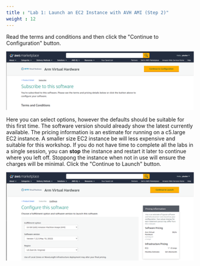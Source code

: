 ```yaml
---
title : "Lab 1: Launch an EC2 Instance with AVH AMI (Step 2)"
weight : 12
---
```


Read the terms and conditions and then click the "Continue to Configuration" button.

![avh_overview](/static/marketplace-3.png)

Here you can select options, however the defaults should be suitable for this first time. The software version should already show the latest currently available. The pricing information is an estimate for running on a c5.large EC2 instance. A smaller size EC2 instance be will less expensive and suitable for this workshop. If you do not have time to complete all the labs in a single session, you can **stop** the instance and restart it later to continue where you left off. Stoppong the instance when not in use will ensure the charges will be minimal. Click the "Continue to Launch" button.

![avh_overview](/static/marketplace-4.png)
